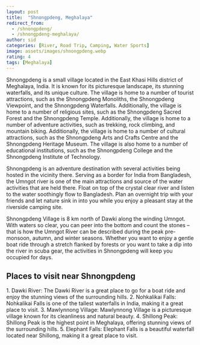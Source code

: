 ```yaml
---
layout: post
title:  "Shnongpdeng, Meghalaya"
redirect_from:
  - /shnongpdeng/
  - /shnongpdeng-meghalaya/
author: sid
categories: [River, Road Trip, Camping, Water Sports]
image: assets/images/shnongpdeng.webp
rating: 4
tags: [Meghalaya]
---
```

Shnongpdeng is a small village located in the East Khasi Hills district of Meghalaya, India. It is known for its picturesque landscape, its stunning waterfalls, and its unique culture. The village is home to a number of tourist attractions, such as the Shnongpdeng Monoliths, the Shnongpdeng Viewpoint, and the Shnongpdeng Waterfalls. Additionally, the village is home to a number of religious sites, such as the Shnongpdeng Sacred Forest and the Shnongpdeng Temple. Additionally, the village is home to a number of adventure activities, such as trekking, rock climbing, and mountain biking. Additionally, the village is home to a number of cultural attractions, such as the Shnongpdeng Arts and Crafts Centre and the Shnongpdeng Heritage Museum. The village is also home to a number of educational institutions, such as the Shnongpdeng College and the Shnongpdeng Institute of Technology.

Shnongpdeng is an adventure destination with several activities being hosted in the vicinity there. Serving as a border for India from Bangladesh, the Umngot river is one of the main attractions and source of the water activities that are held there. Float on top of the crystal clear river and listen to the water soothingly flow to Bangladesh. Plan an overnight trip with your friends and let nature sink in into you while you enjoy a pleasant stay at the riverside camping site.

Shnongpdeng Village is 8 km north of Dawki along the winding Umngot. With waters so clear, you can peer into the bottom and count the stones – that is how the Umngot River can be described during the peak pre-monsoon, autumn, and winter seasons. Whether you want to enjoy a gentle boat ride through a stretch flanked by forests or you want to take a dip into the river in scuba gear, the activities in Shnongpdeng will keep you occupied for days.

<h2>Places to visit near Shnongpdeng</h2>
1. Dawki River: The Dawki River is a great place to go for a boat ride and enjoy the stunning views of the surrounding hills.
2. Nohkalikai Falls: Nohkalikai Falls is one of the tallest waterfalls in India, making it a great place to visit.
3. Mawlynnong Village: Mawlynnong Village is a picturesque village known for its cleanliness and natural beauty.
4. Shillong Peak: Shillong Peak is the highest point in Meghalaya, offering stunning views of the surrounding hills.
5. Elephant Falls: Elephant Falls is a beautiful waterfall located near Shillong, making it a great place to visit.


<div class="pa-carousel-widget" style="width:100%; height:480px; display:none;"
  data-link="https://www.justwravel.com/package/Backpackers-trip-to-Meghalaya"
  data-title="Shnongpdeng, Meghalaya"
  data-description="River, Road Trip, Camping, Water Sports"
  data-delay="3">
  <object data="https://lh3.googleusercontent.com/7PGmOccmBrGzqp_ZJBNDifu9fDEeKFlDLnFPV7IS5_O0qj8L58hHUhtVBGubUb5hwYzCOjFVzNmLB34vhLRKSrVrgEWEQN-syBa6hY2zvXiyFN46R1kGg-X7TkaaLD6zfRCEsuVvWrU=w960-rw-h720"></object>
  <object data="https://lh3.googleusercontent.com/9a0Y-sQQLeJQ8GBEtB6iJZ8sWcvGmxHfibo-HDwrxYb47EFlUYB-oBemfkFJWD6g9pLolzObPb9de81gi-thy_afuAQS1RNTjk6d4wt02EmT3S0_gvvpa_dYJtu7HhO4MzsTP3YDiUU=w960-rw-h720"></object>
  <object data="https://lh3.googleusercontent.com/vHnc0PSHAnmyW1hJ4bMvQQs390nXN_uAmesYoeD3zdBd55-rfuBpArsYQqAsyQdCb0GVp65bHUbagk__yx4EnmqFrUjNS3eY5Y0xlJ6nz4Dya4M6T-3b3B3hZdX1GU8pQd7s0FBwQlk=w960-rw-h720"></object>
  <object data="https://lh3.googleusercontent.com/8NCBIlSCnvMmyrOde200fummr1GBRz8xspNFGbgzgP42uQ0gQBcToSfz3iC_Zxr3YYKi5wzWbGBOLYTqy7ngTOdeAiwLpg9hdruIPw8Wvejz378pGKVA7ocTzZBLkkErYQyg69GmrAY=w960-rw-h720"></object>
  <object data="https://lh3.googleusercontent.com/feytMPoF12DAJYBanf8AmiDY5QN684knQNvT3nHBUVNfRg9KlCuDby9wfkX5xyiRZ2J4uNptC1fSmYYSS-AW9in-cb0K0STkT59Or2rhjBde4mWHPh6AvBzv9tL87ZB-wJm0JRnuEow=w960-rw-h720"></object>
  <object data="https://lh3.googleusercontent.com/wD4-OQAKHyKjwMoSJmPBPq9s0yxM_veqtAo6Pl68JPrU2EcnAWAcNWQmGEzF0ccslYUVWfczwlu5laV2mROj8O9lJuZz8bQfhyrskJbYXZNBX0IyFtIa8gD0wbUmXg1l2TI5Vt89bEw=w960-rw-h720"></object>
  <object data="https://lh3.googleusercontent.com/NJRMJ9Y-reCjN7GqiV0CmvZlfVugJUkU6GXtzN7jCsSfCmUbvP-VGWX5r6X2yWCCEL4DYKogAxVmOOZjj1j3iB8xtICU1t2lYdajbmCBEVR2njMOWdhbKffrABgGNz4GB1kV5i-h6gg=w960-rw-h720"></object>
  <object data="https://lh3.googleusercontent.com/TMAnjfDrOlMkPVrmYV002AHhalwguXoIUNJjL6WwSneWpfF2G_d52XGfsFjDVC7BJkDQFf6KUicDFuTzdxH_SAy44pe539fguhWfkxF8_78gEBhy2bz0JkxgFircE7gc4WGn1aQvVds=w960-rw-h720"></object>
  <object data="https://lh3.googleusercontent.com/zof9Pu9tIfO16mtgERqsp9OtFyIpg-kwmzkqyvbf0pwe5DQfNcYo_XvgUiI1kens3iViT6k2342nnHDCdR_X9TJenJrbJN2GeNDGi6pVX4sF7CBFXvYFThT8K3Fca9AqCoRlaDtVqvM=w960-rw-h720"></object>
  <object data="https://lh3.googleusercontent.com/4KsxNGWppX9KMnTpVxMJN9rtBw6SrWyfrC0RUkmEHgBwYa3OSHSWLi6BwwCIFSHFj8WWXojrDEBjJcULpeSZnHp2BfjUooppUVJ6x3laWewfSvD3JpMoHepr2q2NzXAjAX_QrpFyYZg=w960-rw-h720"></object>
  <object data="https://lh3.googleusercontent.com/OLQYSCdwDGclI-rbEmum6L0BT4_KqLUTFO1vZPr9o57vUJSryzmNONVjFhrKdhLntYkyDrEf1ScBmfgTJ9lxB1M6M05ymmV_VONND5CrYLzIMuiumXFaRE7iT8IM1Y4xSwNgidePeBo=w960-rw-h720"></object>
  <object data="https://lh3.googleusercontent.com/3oo0oGVJCDWsK_jKn7Wm1Q5qqbaTuVxuMWvEvl3b7hCPSN1ZP54VKPK_Ma6egEdKAmqws8WTvOJNHXY3epsPS2mTCK5g3FIXQGsYjdExEqNLeUch-W3lTGsa5-lw1So1boNlZB6_hQo=w960-rw-h720"></object>
  <object data="https://lh3.googleusercontent.com/TawQvmUJ-XyxP9UuBer0Kg90Oxsi2qvZNO_NJq4EDgmyGLlGz_w9aURs4ZYiP-4pUd94iBPX_2YiE1KUts6ZH5eCr-00JK3FOccOamZJkE11JxjfqGzAtHuvNcQfjqBqxckC9WDJE7o=w960-rw-h720"></object>
  <object data="https://lh3.googleusercontent.com/bVbb3-r2r7jG6Bt6g2R5YTHPt2z4ep5TduXZTKkTzi-ia7J-Kkhnsz-U57HxM4YSk3ughR4RCc4vuUWAKAT7c-4s0s076jBWbvMwa925Hxq05doib0aaK8t5ZOnA7ifWh0PBM_Hnvc8=w960-rw-h720"></object>
  <object data="https://lh3.googleusercontent.com/lwIBGICglwfnnEzz2F_hEsGgzh-eNQ5JLDk_kEwZruaoiQX2mkR58dD7XSuBsCSyADJNhxwUySvaAaH_uIMfQ08SJq9YyUU9S5HUtjp8YTRkjVap9zoIFG6v2IWVGuL2HCjdY08LhhA=w960-rw-h720"></object>
  <object data="https://lh3.googleusercontent.com/S9faPNCP3PA1IfqhHmWvkS-6s6yd3QrWWSjWq7-h9_8UJTzk5W31qdTKZ9YO-wKXGCuCZbGtA0TgNyC77LIdfCjAdbfV_M6QYvrW2yGViP3DMSJe4FnPi5blaTenipDKgiT0IMX50RE=w960-rw-h720"></object>
  <object data="https://lh3.googleusercontent.com/dc3MNsbuBDzDV0FS6hZrls_na3n-oT0RblCGrhkaXkucI0qCZVZfoZcwAfr3ZJ2legRcu9ic0WvuIMJVxuPnu9-WnBUl6uB1pwuiaR6YpxKVCJw9VUesgVOGl586UJvGOOnTtjw-01A=w960-rw-h720"></object>
  <object data="https://lh3.googleusercontent.com/5CIBTTnZDrc7LBvbsZ3klprG8L2m5e2omYAIBt4Z0QeDC9DPUMAm987PhpfqEHMPzbV0nPlyYnSl2ENYCAvKhoH7TLZbd4XMEEmM1facODMJsMI-lkubTGErLlEm7qeIEYqVHm9iEzY=w960-rw-h720"></object>
  <object data="https://lh3.googleusercontent.com/sS7EvUrzkw5_25znd9zzOo7-59EyV_riDUPFNRzn-Mx8VXvYpllWY460HjXRsn-jPmfCVAnmXrrCAOYsaz-01jV-iAeSYD8Z7cvPHGU-kgbr3GhUug3okbQb7YhLTRqSJNWdUY4Ak0M=w960-rw-h720"></object>
  <object data="https://lh3.googleusercontent.com/MYn7PUPI7Rhw1IzkCHz-E_L1yYdhvdOSryeg4Q9WUF5CZ_07rN7snlIlLEy0WgNj5R6IspQbVEEllUjPgNsmfi1KBCkf0wj1OvhLHYACx8v_FxN6_loDPrppajik6b4SIwQWw_thutk=w960-rw-h720"></object>
  <object data="https://lh3.googleusercontent.com/6ox2WngmHoZzaUoPXjs-D2IYBcUksrd05dD_-QPpiH3PFXDQuTmmoIj7_zVMDFnME6oYKAmPNmpUFG0Nw6h4vFXmgLAvdxeZakBlF9HnPFBU3agc5pfpMoH6JEyQmh1fxMzZSWe5MGQ=w960-rw-h720"></object>
  <object data="https://lh3.googleusercontent.com/wH012NnoSKfr6-jpJ5F9fTP_eaLKDz03qf0pZl6NMI0XYp_NNf1cwaTilxpjOhg9C9UkoeT_HlZHlc2y_EFs5GQgX9eY1pm33ATqenICR0ZAFKWLpgFTONNLOeVGV1Kn8TrVPbL3k4c=w960-rw-h720"></object>
  <object data="https://lh3.googleusercontent.com/SZtPKEumR7rj-kB4XCz8D5J_nruw0aW0_ySW1FfoRTpxz3r6Ufowvs5rrcpRybkaV8-LPsY98RnhxuHA82KD_b1MISiT2TaXhWe1Dce4MedZ_VHOL8NcwgQjqOS5Kff6P7mBDfyj8mg=w960-rw-h720"></object>
  <object data="https://lh3.googleusercontent.com/TnXWqlEO8aj1f6LThKPfWRkVesULLbKKx_2KPTtmNwgNw8He3L8_9QxSj82WOGvLrNaw-2XpZLSaRNpITKDzipDc6STYXGevLnm2Mb93Pfft6b2LfYDOykK21tftcRkTaRFJ6wNxmww=w960-rw-h720"></object>
</div>
